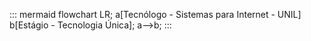 ::: mermaid
flowchart LR;
a[Tecnólogo - Sistemas para Internet - UNIL]
b[Estágio - Tecnologia Única];
a-->b;
:::
